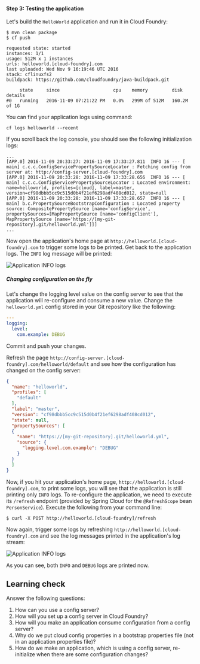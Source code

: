 #### Step 3: Testing the application

Let's build the `HelloWorld` application and run it in Cloud Foundry:

    $ mvn clean package
    $ cf push
    
    requested state: started
    instances: 1/1
    usage: 512M x 1 instances
    urls: helloworld.[cloud-foundry].com
    last uploaded: Wed Nov 9 16:19:46 UTC 2016
    stack: cflinuxfs2
    buildpack: https://github.com/cloudfoundry/java-buildpack.git

         state     since                    cpu    memory         disk           details
    #0   running   2016-11-09 07:21:22 PM   0.0%   299M of 512M   160.2M of 1G

You can find your application logs using command:

    cf logs helloworld --recent

If you scroll back the log console, you should see the following initialization logs:

    ...
    [APP.0] 2016-11-09 20:33:27: 2016-11-09 17:33:27.811  INFO 16 --- [           main] c.c.c.ConfigServicePropertySourceLocator : Fetching config from server at: http://config-server.[cloud-foundry].com
    [APP.0] 2016-11-09 20:33:28: 2016-11-09 17:33:28.656  INFO 16 --- [           main] c.c.c.ConfigServicePropertySourceLocator : Located environment: name=helloworld, profiles=[cloud], label=master, version=cf98dbbb5cc9c515d0b4f21ef6298adf408cd012, state=null
    [APP.0] 2016-11-09 20:33:28: 2016-11-09 17:33:28.657  INFO 16 --- [           main] b.c.PropertySourceBootstrapConfiguration : Located property source: CompositePropertySource [name='configService', propertySources=[MapPropertySource [name='configClient'], MapPropertySource [name='https://[my-git-repository].git/helloworld.yml']]]
    ...
    
Now open the application's home page at `http://helloworld.[cloud-foundry].com` to trigger some logs to be printed. Get back to the application logs. The `INFO` log message will be printed:

![Application INFO logs](https://s3.amazonaws.com/cf-training-resources/cf_for_developers_introduction/013_app_logs_info.png)


##### Changing configuration on the fly

Let's change the logging level value on the config server to see that the application will re-configure and consume a new value.
Change the `helloworld.yml` config stored in your Git repository like the following:

```yml
---
logging:
  level:
    com.example: DEBUG

```

Commit and push your changes.

Refresh the page `http://config-server.[cloud-foundry].com/helloworld/default` and see how the configuration has changed on the config server:

```json
{
  "name": "helloworld",
  "profiles": [
    "default"
  ],
  "label": "master",
  "version": "cf98dbbb5cc9c515d0b4f21ef6298adf408cd012",
  "state": null,
  "propertySources": [
  {
    "name": "https://[my-git-repository].git/helloworld.yml",
    "source": {
      "logging.level.com.example": "DEBUG"
    }
  }
  ]
}
```

Now, if you hit your application's home page, `http://helloworld.[cloud-foundry].com`, to print some logs, you will see that the application is still printing only `INFO` logs. To re-configure the application, we need to execute its `/refresh` endpoint (provided by Spring Cloud for the `@RefreshScope` bean `PersonService`). Execute the following from your command line:

    $ curl -X POST http://helloworld.[cloud-foundry]/refresh
    
Now again, trigger some logs by refreshing `http://helloworld.[cloud-foundry].com` and see the log messages printed in the application's log stream:

![Application INFO logs](https://s3.amazonaws.com/cf-training-resources/cf_for_developers_introduction/013_app_logs_debug.png)

As you can see, both `INFO` and `DEBUG` logs are printed now.


## Learning check

Answer the following questions:

1. How can you use a config server?
2. How will you set up a config server in Cloud Foundry?
3. How will you make an application consume configuration from a config server?
4. Why do we put cloud config properties in a bootstrap properties file (not in an application properties file)?
5. How do we make an application, which is using a config server, re-initialize when there are some configuration changes?
